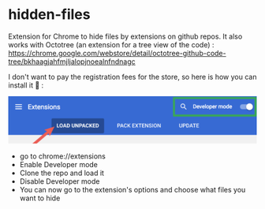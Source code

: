 # hidden-files

Extension for Chrome to hide files by extensions on github repos.
It also works with Octotree (an extension for a tree view of the code) :
https://chrome.google.com/webstore/detail/octotree-github-code-tree/bkhaagjahfmjljalopjnoealnfndnagc

I don't want to pay the registration fees for the store, so here is how you can install it 👀 :  

![render](/screenshot.png)

- go to chrome://extensions
- Enable Developer mode
- Clone the repo and load it
- Disable Developer mode
- You can now go to the extension's options and choose what files you want to hide
